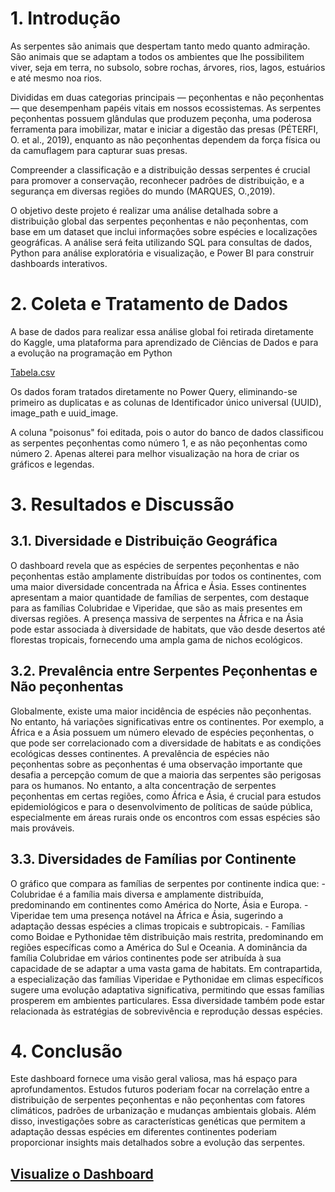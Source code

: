 # 1. Introdução
As serpentes são animais que despertam tanto medo quanto admiração. São animais que se adaptam a todos os ambientes que lhe possibilitem viver, seja em terra, no subsolo, sobre rochas, árvores, rios, lagos, estuários e até mesmo noa rios.

Divididas em duas categorias principais — peçonhentas e não peçonhentas — que desempenham papéis vitais em nossos ecossistemas. As serpentes peçonhentas possuem glândulas que produzem peçonha, uma poderosa ferramenta para imobilizar, matar e iniciar a digestão das presas (PÉTERFI, O. et al., 2019), enquanto as não peçonhentas dependem da força física ou da camuflagem para capturar suas presas.

Compreender a classificação e a distribuição dessas serpentes é crucial para promover a conservação, reconhecer padrões de distribuição, e a segurança em diversas regiões do mundo (MARQUES, O.,2019).

O objetivo deste projeto é realizar uma análise detalhada sobre a distribuição global das serpentes peçonhentas e não peçonhentas, com base em um dataset que inclui informações sobre espécies e localizações geográficas. A análise será feita utilizando SQL para consultas de dados, Python para análise exploratória e visualização, e Power BI para construir dashboards interativos.

# 2. Coleta e Tratamento de Dados
A base de dados para realizar essa análise global foi retirada diretamente do Kaggle, uma plataforma para aprendizado de Ciências de Dados e para a evolução na programação em Python

<a href="https://www.kaggle.com/datasets/nikhilshingadiya/sample-0" target="_blank">Tabela.csv</a>

Os dados foram tratados diretamente no Power Query, eliminando-se primeiro as duplicatas e as colunas de Identificador único universal (UUID), image_path e uuid_image. 

A coluna "poisonus" foi editada, pois o autor do banco de dados classificou as serpentes peçonhentas como número 1, e as não peçonhentas como número 2. 
Apenas alterei para melhor visualização na hora de criar os gráficos e legendas.

# 3. Resultados e Discussão

## 3.1. Diversidade e Distribuição Geográfica
O dashboard revela que as espécies de serpentes peçonhentas e não peçonhentas estão amplamente distribuídas por todos os continentes, com uma maior diversidade concentrada na África e Ásia. Esses continentes apresentam a maior quantidade de famílias de serpentes, com destaque para as famílias Colubridae e Viperidae, que são as mais presentes em diversas regiões. A presença massiva de serpentes na África e na Ásia pode estar associada à diversidade de habitats, que vão desde desertos até florestas tropicais, fornecendo uma ampla gama de nichos ecológicos.


## 3.2. Prevalência entre Serpentes Peçonhentas e Não peçonhentas
Globalmente, existe uma maior incidência de espécies não peçonhentas. No entanto, há variações significativas entre os continentes. Por exemplo, a África e a Ásia possuem um número elevado de espécies peçonhentas, o que pode ser correlacionado com a diversidade de habitats e as condições ecológicas desses continentes. A prevalência de espécies não peçonhentas sobre as peçonhentas é uma observação importante que desafia a percepção comum de que a maioria das serpentes são perigosas para os humanos. No entanto, a alta concentração de serpentes peçonhentas em certas regiões, como África e Ásia, é crucial para estudos epidemiológicos e para o desenvolvimento de políticas de saúde pública, especialmente em áreas rurais onde os encontros com essas espécies são mais prováveis.


## 3.3. Diversidades de Famílias por Continente
O gráfico que compara as famílias de serpentes por continente indica que: - Colubridae é a família mais diversa e amplamente distribuída, predominando em continentes como América do Norte, Ásia e Europa. - Viperidae tem uma presença notável na África e Ásia, sugerindo a adaptação dessas espécies a climas tropicais e subtropicais. - Famílias como Boidae e Pythonidae têm distribuição mais restrita, predominando em regiões específicas como a América do Sul e Oceania. A dominância da família Colubridae em vários continentes pode ser atribuída à sua capacidade de se adaptar a uma vasta gama de habitats. Em contrapartida, a especialização das famílias Viperidae e Pythonidae em climas específicos sugere uma evolução adaptativa significativa, permitindo que essas famílias prosperem em ambientes particulares. Essa diversidade também pode estar relacionada às estratégias de sobrevivência e reprodução dessas espécies.

# 4. Conclusão
Este dashboard fornece uma visão geral valiosa, mas há espaço para aprofundamentos. Estudos futuros poderiam focar na correlação entre a distribuição de serpentes peçonhentas e não peçonhentas com fatores climáticos, padrões de urbanização e mudanças ambientais globais. Além disso, investigações sobre as características genéticas que permitem a adaptação dessas espécies em diferentes continentes poderiam proporcionar insights mais detalhados sobre a evolução das serpentes.

## [Visualize o Dashboard](https://app.powerbi.com/viewr=eyJrIjoiMWIwMjU1OTktMzM0MC00NzFmLTkyNDUtNjExMjQ3YjAwMGY0IiwidCI6IjZjYmI5Y2Y3LWI0YzQtNGVmZC04NjVlLWFmYzRhYWM1ZmIxYSJ9)


